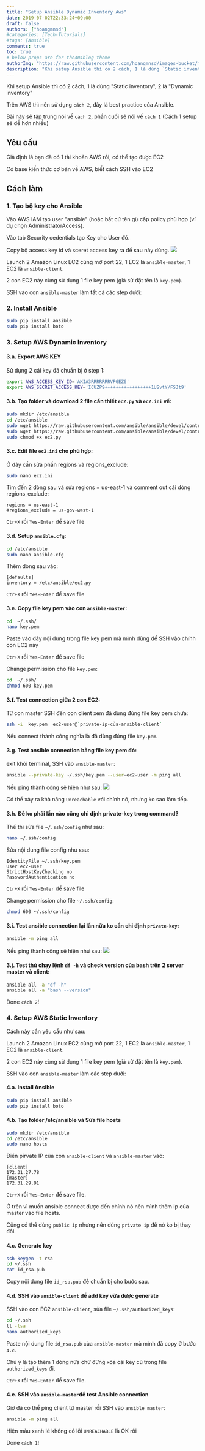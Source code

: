 ```yaml
---
title: "Setup Ansible Dynamic Inventory Aws"
date: 2019-07-02T22:33:24+09:00
draft: false
authors: ["hoangmnsd"]
#categories: [Tech-Tutorials]
#tags: [Ansible]
comments: true
toc: true
# below props are for the404blog theme
authorImg: "https://raw.githubusercontent.com/hoangmnsd/images-bucket/master/static/images/hoangmsnd-avatar001.jpg"
description: "Khi setup Ansible thì có 2 cách, 1 là dùng `Static inventory`, 2 là `Dynamic inventory`"
---
```

Khi setup Ansible thì có 2 cách, 1 là dùng "Static inventory", 2 là "Dynamic inventory"

Trên AWS thì nên sử dụng `cách 2`, đây là best practice của Ansible.

Bài này sẽ tập trung nói về `cách 2`, phần cuối sẽ nói về `cách 1` (Cách 1 setup sẽ dễ hơn nhiều)

## Yêu cầu
Giả định là bạn đã có 1 tài khoản AWS rồi, có thể tạo được EC2

Có base kiến thức cơ bản về AWS, biết cách SSH vào EC2

## Cách làm
### 1. Tạo bộ key cho Ansible

Vào AWS IAM tạo user "ansible" (hoặc bất cứ tên gì) cấp policy phù hợp (ví dụ chọn AdministratorAccess).

Vào tab Security cedentials tạo Key cho User đó.

Copy bộ access key id và sceret access key ra để sau này dùng.
![](https://raw.githubusercontent.com/hoangmnsd/images-bucket/master/static/images/iam-ansible-user.jpg)

Launch 2 Amazon Linux EC2 cùng mở port 22, 1 EC2 là `ansible-master`, 1 EC2 là `ansible-client`.

2 con EC2 này cùng sử dụng 1 file key pem (giả sử đặt tên là `key.pem`).

SSH vào con `ansible-master` làm tất cả các step dưới:

### 2. Install Ansible

```sh
sudo pip install ansible
sudo pip install boto
```

### 3. Setup AWS Dynamic Inventory

#### 3.a. Export AWS KEY
Sử dụng 2 cái key đã chuẩn bị ở step 1:
```sh
export AWS_ACCESS_KEY_ID='AKIA3RRRRRRRVPGEZ6'
export AWS_SECRET_ACCESS_KEY='ICUZP9+++++++++++++++++1USvtY/FSJt9'
```

#### 3.b. Tạo folder và download 2 file cần thiết `ec2.py` và `ec2.ini` về:
```sh
sudo mkdir /etc/ansible
cd /etc/ansible
sudo wget https://raw.githubusercontent.com/ansible/ansible/devel/contrib/inventory/ec2.py
sudo wget https://raw.githubusercontent.com/ansible/ansible/devel/contrib/inventory/ec2.ini
sudo chmod +x ec2.py
```
#### 3.c. Edit file `ec2.ini` cho phù hợp:
Ở đây cần sửa phần regions và regions_exclude:
```sh
sudo nano ec2.ini
```
Tìm đến 2 dòng sau và sửa regions = us-east-1 và comment out cái dòng regions_exclude:
```
regions = us-east-1
#regions_exclude = us-gov-west-1
```
`Ctr+X` rồi `Yes-Enter` để save file

#### 3.d. Setup `ansible.cfg`:
```sh
cd /etc/ansible
sudo nano ansible.cfg
```
Thêm dòng sau vào:
```
[defaults]
inventory = /etc/ansible/ec2.py
```
`Ctr+X` rồi `Yes-Enter` để save file

#### 3.e. Copy file key pem vào con `ansible-master`:
```sh
cd  ~/.ssh/
nano key.pem
```
Paste vào đây nội dung trong file key pem mà mình dùng để SSH vào chính con EC2 này

`Ctr+X` rồi `Yes-Enter` để save file

Change permission cho file `key.pem`:
```sh
cd  ~/.ssh/
chmod 600 key.pem
```

#### 3.f. Test connection giữa 2 con EC2:
Từ con master SSH đến con client xem đã dùng đúng file key pem chưa:
```sh
ssh -i  key.pem  ec2-user@`private-ip-của-ansible-client`
```
Nếu connect thành công nghĩa là đã dùng đúng file `key.pem`.

#### 3.g. Test ansible connection bằng file key pem đó:
exit khỏi terminal, SSH vào `ansible-master`:  
```sh
ansible --private-key ~/.ssh/key.pem --user=ec2-user -m ping all
```
Nếu ping thành công sẽ hiện như sau:
![](https://raw.githubusercontent.com/hoangmnsd/images-bucket/master/static/images/ansible-ping-1.jpg)

Có thể xảy ra khả năng `Unreachable` với chính nó, nhưng ko sao làm tiếp.

#### 3.h. Để ko phải lần nào cũng chỉ định private-key trong command?
Thế thì sửa file `~/.ssh/config` như sau:
```sh
nano ~/.ssh/config
```
Sửa nội dung file config như sau:
```
IdentityFile ~/.ssh/key.pem
User ec2-user
StrictHostKeyChecking no
PasswordAuthentication no
```
`Ctr+X` rồi `Yes-Enter` để save file

Change permission cho file `~/.ssh/config`:
```sh
chmod 600 ~/.ssh/config
```

#### 3.i. Test ansible connection lại lần nữa ko cần chỉ định `private-key`:
```sh
ansible -m ping all
```
Nếu ping thành công sẽ hiện như sau:
![](https://raw.githubusercontent.com/hoangmnsd/images-bucket/master/static/images/ansible-ping-2.jpg)

#### 3.j. Test thử chạy lệnh `df -h` và check version của bash trên 2 server master và client:
```sh
ansible all -a "df -h"
ansible all -a "bash --version"
```
Done `cách 2`!

### 4. Setup AWS Static Inventory
Cách này cần yêu cầu như sau:

Launch 2 Amazon Linux EC2 cùng mở port 22, 1 EC2 là `ansible-master`, 1 EC2 là `ansible-client`.

2 con EC2 này cùng sử dụng 1 file key pem (giả sử đặt tên là `key.pem`).

SSH vào con `ansible-master` làm các step dưới:

#### 4.a. Install Ansible
```sh
sudo pip install ansible
sudo pip install boto
```

#### 4.b. Tạo folder /etc/ansible và Sửa file hosts
```sh
sudo mkdir /etc/ansible
cd /etc/ansible
sudo nano hosts
```
Điền pirvate IP của con `ansible-client` và `ansible-master` vào:
```
[client]
172.31.27.78
[master]
172.31.29.91
```
`Ctr+X` rồi `Yes-Enter` để save file.

Ở trên vì muốn ansible connect được đến chính nó nên mình thêm ip của master vào file hosts.

Cũng có thể dùng `public ip` nhưng nên dùng `private ip` để nó ko bị thay đổi.

#### 4.c. Generate key
```sh
ssh-keygen -t rsa
cd ~/.ssh
cat id_rsa.pub
```
Copy nội dung file `id_rsa.pub` để chuẩn bị cho bước sau.

#### 4.d. SSH vào `ansible-client` để add key vừa được generate
SSH vào con EC2 `ansible-client`, sửa file `~/.ssh/authorized_keys`:
```sh
cd ~/.ssh
ll -lsa
nano authorized_keys
```
Paste nội dung file `id_rsa.pub` của `ansible-master` mà mình đã copy ở bước `4.c`.

Chú ý là tạo thêm 1 dòng nữa chứ đừng xóa cái key cũ trong file `authorized_keys` đi.

`Ctr+X` rồi `Yes-Enter` để save file.

#### 4.e. SSH vào `ansible-master`để test Ansible connection
Giờ đã có thể ping client từ master rồi
SSH vào `ansible master`:
```sh
ansible -m ping all
```
Hiện màu xanh lè không có lỗi `UNREACHABLE` là OK rồi

Done `cách 1`! 